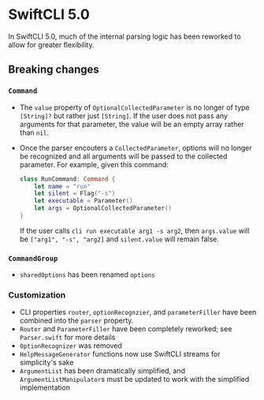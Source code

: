 # SwiftCLI 5.0
In SwiftCLI 5.0, much of the internal parsing logic has been reworked to allow for greater flexibility.

## Breaking changes

### `Command`

- The `value` property of `OptionalCollectedParameter` is no longer of type `[String]?` but rather just `[String]`. If the user does not pass any arguments for that parameter, the value will be an empty array rather than `nil`.
- Once the parser encouters a `CollectedParameter`, options will no longer be recognized and all arguments will be passed to the collected parameter. For example, given this command:

    ```swift
    class RunCommand: Command {
        let name = "run"
        let silent = Flag("-s")
        let executable = Parameter()
        let args = OptionalCollectedParameter()
    }
    ```
    
    If the user calls `cli run executable arg1 -s arg2`, then `args.value` will be `["arg1", "-s", "arg2]` and `silent.value` will remain false.

### `CommandGroup`

- `sharedOptions` has been renamed `options`

### Customization

- CLI properties `router`, `optionRecognzier`, and `parameterFiller` have been combined into the `parser` property.
- `Router` and `ParameterFiller` have been completely reworked; see `Parser.swift` for more details
- `OptionRecognizer` was removed
- `HelpMessageGenerator` functions now use SwiftCLI streams for simplicity's sake
- `ArgumentList` has been dramatically simplified, and `ArgumentListManipulator`s must be updated to work with the simplified implementation